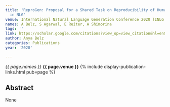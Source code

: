 ```yaml
---
title: 'ReproGen: Proposal for a Shared Task on Reproducibility of Human Evaluations
  in NLG'
venue: International Natural Language Generation Conference 2020 (INLG'20), 2020
names: A Belz, S Agarwal, E Reiter, A Shimorina
tags: ''
link: https://scholar.google.com/citations?view_op=view_citation&hl=en&user=trwwiW4AAAAJ&pagesize=100&sortby=pubdate&citation_for_view=trwwiW4AAAAJ:5ugPr518TE4C
author: Anya Belz
categories: Publications
year: '2020'

---
```


*{{ page.names }}*
**{{ page.venue }}**
{% include display-publication-links.html pub=page %}
## Abstract

None